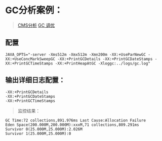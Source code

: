 # GC分析案例：
> [CMS分析](https://plumbr.io/handbook/garbage-collection-algorithms-implementations/concurrent-mark-and-sweep)
> [GC 调优](https://blog.csdn.net/renfufei/article/details/61924893)
## 配置
```text
JAVA_OPTS="-server -Xms512m -Xmx512m -Xmn200m -XX:+UseParNewGC -XX:+UseConcMarkSweepGC -XX:+PrintGCDetails -XX:+PrintGCDateStamps -XX:+PrintGCTimeStamps -XX:+PrintHeapAtGC -Xloggc:../logs/gc.log"
```
## 输出详细日志配置：
```text
-XX:+PrintGCDetails
-XX:+PrintGCDateStamps
-XX:+PrintGCTimeStamps
```
> 监控结果：
```text
GC Time:72 collections,891.976ms Last Cause:Allocation Failure
Eden Space(200.000M,200.000M):xxxM,71 collections,809.291ms
Survivor 0(25.000M,25.000M):2.026M
Survivor 1(25.000M,25.000M):0
```
